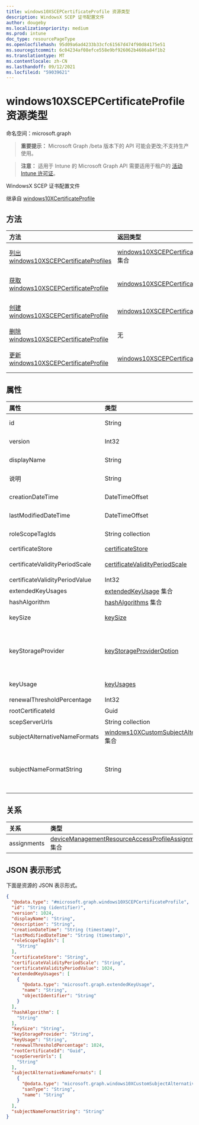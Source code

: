 ```yaml
---
title: windows10XSCEPCertificateProfile 资源类型
description: WindowsX SCEP 证书配置文件
author: dougeby
ms.localizationpriority: medium
ms.prod: intune
doc_type: resourcePageType
ms.openlocfilehash: 95d09a6ad4233b33cfc61567d474f90d84175e51
ms.sourcegitcommit: 6c04234af08efce558e9bf926062b4686a84f1b2
ms.translationtype: MT
ms.contentlocale: zh-CN
ms.lasthandoff: 09/12/2021
ms.locfileid: "59039621"
---
```

# <a name="windows10xscepcertificateprofile-resource-type"></a>windows10XSCEPCertificateProfile 资源类型

命名空间：microsoft.graph

> **重要提示：** Microsoft Graph /beta 版本下的 API 可能会更改;不支持生产使用。

> **注意：** 适用于 Intune 的 Microsoft Graph API 需要适用于租户的 [活动 Intune 许可证](https://go.microsoft.com/fwlink/?linkid=839381)。

WindowsX SCEP 证书配置文件


继承自 [windows10XCertificateProfile](../resources/intune-rapolicy-windows10xcertificateprofile.md)

## <a name="methods"></a>方法
|方法|返回类型|说明|
|:---|:---|:---|
|[列出 windows10XSCEPCertificateProfiles](../api/intune-rapolicy-windows10xscepcertificateprofile-list.md)|[windows10XSCEPCertificateProfile](../resources/intune-rapolicy-windows10xscepcertificateprofile.md) 集合|列出 [windows10XSCEPCertificateProfile](../resources/intune-rapolicy-windows10xscepcertificateprofile.md) 对象的属性和关系。|
|[获取 windows10XSCEPCertificateProfile](../api/intune-rapolicy-windows10xscepcertificateprofile-get.md)|[windows10XSCEPCertificateProfile](../resources/intune-rapolicy-windows10xscepcertificateprofile.md)|读取 [windows10XSCEPCertificateProfile](../resources/intune-rapolicy-windows10xscepcertificateprofile.md) 对象的属性和关系。|
|[创建 windows10XSCEPCertificateProfile](../api/intune-rapolicy-windows10xscepcertificateprofile-create.md)|[windows10XSCEPCertificateProfile](../resources/intune-rapolicy-windows10xscepcertificateprofile.md)|创建新的 [windows10XSCEPCertificateProfile](../resources/intune-rapolicy-windows10xscepcertificateprofile.md) 对象。|
|[删除 windows10XSCEPCertificateProfile](../api/intune-rapolicy-windows10xscepcertificateprofile-delete.md)|无|删除 [windows10XSCEPCertificateProfile](../resources/intune-rapolicy-windows10xscepcertificateprofile.md)。|
|[更新 windows10XSCEPCertificateProfile](../api/intune-rapolicy-windows10xscepcertificateprofile-update.md)|[windows10XSCEPCertificateProfile](../resources/intune-rapolicy-windows10xscepcertificateprofile.md)|更新 [windows10XSCEPCertificateProfile 对象](../resources/intune-rapolicy-windows10xscepcertificateprofile.md) 的属性。|

## <a name="properties"></a>属性
|属性|类型|说明|
|:---|:---|:---|
|id|String|配置文件标识符 继承自 [deviceManagementResourceAccessProfileBase](../resources/intune-rapolicy-devicemanagementresourceaccessprofilebase.md)|
|version|Int32|配置文件的版本 继承自 [deviceManagementResourceAccessProfileBase](../resources/intune-rapolicy-devicemanagementresourceaccessprofilebase.md)|
|displayName|String|配置文件显示名称继承自 [deviceManagementResourceAccessProfileBase](../resources/intune-rapolicy-devicemanagementresourceaccessprofilebase.md)|
|说明|String|配置文件说明 继承自 [deviceManagementResourceAccessProfileBase](../resources/intune-rapolicy-devicemanagementresourceaccessprofilebase.md)|
|creationDateTime|DateTimeOffset|DateTime 配置文件已创建 继承自 [deviceManagementResourceAccessProfileBase](../resources/intune-rapolicy-devicemanagementresourceaccessprofilebase.md)|
|lastModifiedDateTime|DateTimeOffset|DateTime 配置文件上次修改时间 继承自 [deviceManagementResourceAccessProfileBase](../resources/intune-rapolicy-devicemanagementresourceaccessprofilebase.md)|
|roleScopeTagIds|String collection|范围标记 继承自 [deviceManagementResourceAccessProfileBase](../resources/intune-rapolicy-devicemanagementresourceaccessprofilebase.md)|
|certificateStore|[certificateStore](../resources/intune-shared-certificatestore.md)|目标存储证书。 可取值为：`user`、`machine`。|
|certificateValidityPeriodScale|[certificateValidityPeriodScale](../resources/intune-shared-certificatevalidityperiodscale.md)|证书有效期的缩放。 可取值为：`days`、`months`、`years`。|
|certificateValidityPeriodValue|Int32|证书有效期的值|
|extendedKeyUsages|[extendedKeyUsage](../resources/intune-shared-extendedkeyusage.md) 集合|EKU (扩展密钥) 设置。|
|hashAlgorithm|[hashAlgorithms](../resources/intune-shared-hashalgorithms.md) 集合|SCEP 哈希算法。|
|keySize|[keySize](../resources/intune-shared-keysize.md)|SCEP 密钥大小。 可取值为：`size1024`、`size2048`、`size4096`。|
|keyStorageProvider|[keyStorageProviderOption](../resources/intune-shared-keystorageprovideroption.md)|Key 存储 Provider (KSP) 。 可取值为：`useTpmKspOtherwiseUseSoftwareKsp`、`useTpmKspOtherwiseFail`、`usePassportForWorkKspOtherwiseFail`、`useSoftwareKsp`。|
|keyUsage|[keyUsages](../resources/intune-shared-keyusages.md)|SCEP 密钥用法。 可取值为：`keyEncipherment`、`digitalSignature`。|
|renewalThresholdPercentage|Int32|证书续订阈值百分比|
|rootCertificateId|Guid|受信任的根证书 ID|
|scepServerUrls|String collection|SCEP 服务器 URL () 。|
|subjectAlternativeNameFormats|[windows10XCustomSubjectAlternativeName](../resources/intune-rapolicy-windows10xcustomsubjectalternativename.md) 集合|自定义 AAD 属性。|
|subjectNameFormatString|String|要与 SubjectNameFormat 一同使用的自定义格式 = Custom。 示例：CN={{EmailAddress}}，E={{EmailAddress}，OU=Enterprise Users，O=Contoso Corporation，L=Redmond，ST=WA，C=US|

## <a name="relationships"></a>关系
|关系|类型|说明|
|:---|:---|:---|
|assignments|[deviceManagementResourceAccessProfileAssignment](../resources/intune-rapolicy-devicemanagementresourceaccessprofileassignment.md) 集合|设备配置文件的分配列表。 继承自 [deviceManagementResourceAccessProfileBase](../resources/intune-rapolicy-devicemanagementresourceaccessprofilebase.md)|

## <a name="json-representation"></a>JSON 表示形式
下面是资源的 JSON 表示形式。
<!-- {
  "blockType": "resource",
  "keyProperty": "id",
  "@odata.type": "microsoft.graph.windows10XSCEPCertificateProfile"
}
-->
``` json
{
  "@odata.type": "#microsoft.graph.windows10XSCEPCertificateProfile",
  "id": "String (identifier)",
  "version": 1024,
  "displayName": "String",
  "description": "String",
  "creationDateTime": "String (timestamp)",
  "lastModifiedDateTime": "String (timestamp)",
  "roleScopeTagIds": [
    "String"
  ],
  "certificateStore": "String",
  "certificateValidityPeriodScale": "String",
  "certificateValidityPeriodValue": 1024,
  "extendedKeyUsages": [
    {
      "@odata.type": "microsoft.graph.extendedKeyUsage",
      "name": "String",
      "objectIdentifier": "String"
    }
  ],
  "hashAlgorithm": [
    "String"
  ],
  "keySize": "String",
  "keyStorageProvider": "String",
  "keyUsage": "String",
  "renewalThresholdPercentage": 1024,
  "rootCertificateId": "Guid",
  "scepServerUrls": [
    "String"
  ],
  "subjectAlternativeNameFormats": [
    {
      "@odata.type": "microsoft.graph.windows10XCustomSubjectAlternativeName",
      "sanType": "String",
      "name": "String"
    }
  ],
  "subjectNameFormatString": "String"
}
```



